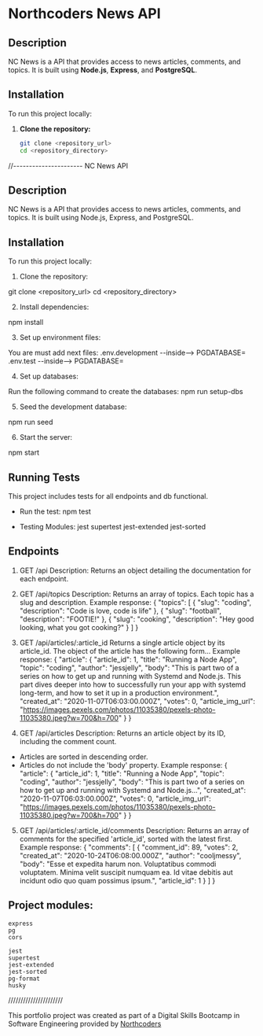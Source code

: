 # Northcoders News API

## Description

NC News is a API that provides access to news articles, comments, and topics. 
It is built using **Node.js**, **Express**, and **PostgreSQL**.

## Installation

To run this project locally:

1. **Clone the repository:**
    
    ```bash
    git clone <repository_url>
    cd <repository_directory>
    
    ```
    

//----------------------
NC News API
## Description
NC News is a API that provides access to news articles, comments, and topics. 
It is built using Node.js, Express, and PostgreSQL.

## Installation
To run this project locally:

1. Clone the repository:

 git clone <repository_url>
 cd <repository_directory>

2. Install dependencies:

 npm install

3. Set up environment files:

 You are must add next files:
.env.development   --inside-->   PGDATABASE=<dbName>
.env.test          --inside-->   PGDATABASE=<dbNameTest>

4. Set up databases:

 Run the following command to create the databases:
 npm run setup-dbs

5. Seed the development database:

 npm run seed

6. Start the server:

 npm start

## Running Tests
This project includes tests for all endpoints and db functional.

* Run the test:
 npm test

* Testing Modules:
 jest
 supertest
 jest-extended
 jest-sorted

## Endpoints

1. GET /api
Description: Returns an object detailing the documentation for each endpoint.

2. GET /api/topics
Description: Returns an array of topics. Each topic has a slug and description.
Example response:
{
  "topics": [
    {
      "slug": "coding",
      "description": "Code is love, code is life"
    },
    {
      "slug": "football",
      "description": "FOOTIE!"
    },
    {
      "slug": "cooking",
      "description": "Hey good looking, what you got cooking?"
    }
  ]
}

3. GET /api/articles/:article_id
Returns a single article object by its article_id. 
The object of the article has the following form...
Example response:
{
  "article": {
    "article_id": 1,
    "title": "Running a Node App",
    "topic": "coding",
    "author": "jessjelly",
    "body": "This is part two of a series on how to get up and running with Systemd and Node.js. This part dives deeper into how to successfully run your app with systemd long-term, and how to set it up in a production environment.",
    "created_at": "2020-11-07T06:03:00.000Z",
    "votes": 0,
    "article_img_url": "https://images.pexels.com/photos/11035380/pexels-photo-11035380.jpeg?w=700&h=700"
  }
}

4. GET /api/articles
Description: Returns an article object by its ID, including the comment count.
- Articles are sorted in descending order.
- Articles do not include the 'body' property.
Example response:
{
  "article": {
    "article_id": 1,
    "title": "Running a Node App",
    "topic": "coding",
    "author": "jessjelly",
    "body": "This is part two of a series on how to get up and running with Systemd and Node.js...",
    "created_at": "2020-11-07T06:03:00.000Z",
    "votes": 0,
    "article_img_url": "https://images.pexels.com/photos/11035380/pexels-photo-11035380.jpeg?w=700&h=700"
  }
}

5. GET /api/articles/:article_id/comments
Description: Returns an array of comments for the specified 'article_id', sorted with the latest first.
Example response:
{
  "comments": [
    {
      "comment_id": 89,
      "votes": 2,
      "created_at": "2020-10-24T06:08:00.000Z",
      "author": "cooljmessy",
      "body": "Esse et expedita harum non. Voluptatibus commodi voluptatem. Minima velit suscipit numquam ea. Id vitae debitis aut incidunt odio quo quam possimus ipsum.",
      "article_id": 1
    }
  ]
}

## Project modules:

    express
    pg
    cors

    jest
    supertest
    jest-extended
    jest-sorted
    pg-format
    husky



//////////////////////

This portfolio project was created as part of a Digital Skills Bootcamp in Software Engineering provided by [Northcoders](https://northcoders.com/)

